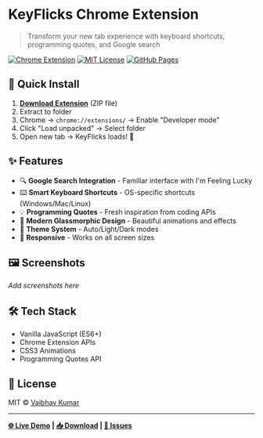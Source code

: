 # KeyFlicks Chrome Extension

> Transform your new tab experience with keyboard shortcuts, programming quotes, and Google search

[![Chrome Extension](https://img.shields.io/badge/Chrome-Extension-blue?logo=google-chrome)](https://github.com/yourusername/keyflicks-chrome-extension)
[![MIT License](https://img.shields.io/badge/License-MIT-green.svg)](LICENSE)
[![GitHub Pages](https://img.shields.io/badge/Demo-Live-brightgreen)](https://yourusername.github.io/keyflicks-chrome-extension/)

## 🚀 Quick Install

1. **[Download Extension](https://github.com/yourusername/keyflicks-chrome-extension/archive/refs/heads/main.zip)** (ZIP file)
2. Extract to folder
3. Chrome → `chrome://extensions/` → Enable "Developer mode"
4. Click "Load unpacked" → Select folder
5. Open new tab → KeyFlicks loads! 🎉

## ✨ Features

- 🔍 **Google Search Integration** - Familiar interface with I'm Feeling Lucky
- ⌨️ **Smart Keyboard Shortcuts** - OS-specific shortcuts (Windows/Mac/Linux)
- 💡 **Programming Quotes** - Fresh inspiration from coding APIs
- 🎨 **Modern Glassmorphic Design** - Beautiful animations and effects
- 🌙 **Theme System** - Auto/Light/Dark modes
- 📱 **Responsive** - Works on all screen sizes

## 🖼️ Screenshots

*Add screenshots here*

## 🛠️ Tech Stack

- Vanilla JavaScript (ES6+)
- Chrome Extension APIs
- CSS3 Animations
- Programming Quotes API

## 📝 License

MIT © [Vaibhav Kumar](https://github.com/vaibhav01-git)

---

**[🌐 Live Demo](https://yourusername.github.io/keyflicks-chrome-extension/) | [📥 Download](https://github.com/yourusername/keyflicks-chrome-extension/archive/refs/heads/main.zip) | [🐛 Issues](https://github.com/yourusername/keyflicks-chrome-extension/issues)**